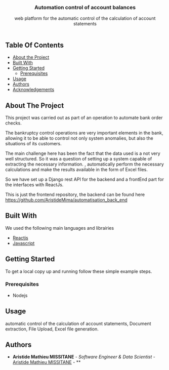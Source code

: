 <br/>
<p align="center">
  <h3 align="center">Automation control of account balances</h3>

  <p align="center">
    web platform for the automatic control of the calculation of account statements 
    <br/>
    <br/>
  </p>
</p>



## Table Of Contents

* [About the Project](#about-the-project)
* [Built With](#built-with)
* [Getting Started](#getting-started)
  * [Prerequisites](#prerequisites)
* [Usage](#usage)
* [Authors](#authors)
* [Acknowledgements](#acknowledgements)

## About The Project

This project was carried out as part of an operation to automate bank order checks.

The bankruptcy control operations are very important elements in the bank, allowing it to be able to
control not only system anomalies, but also the situations of its customers.

The main challenge here has been the fact that the data used is a not very
well structured. So it was a question of setting up a system capable of extracting the necessary information.
, automatically perform the necessary calculations and make the results available in the form of Excel files.

So we have set up a Django rest API for the backend and a frontEnd part for the interfaces
with ReactJs.

This is just the frontend repository, the backend can be found here <a href="https://github.com/AristideMima/automatisation_back_end/tree/master"> https://github.com/AristideMima/automatisation_back_end</a>

## Built With

We used the following main languages and librairies

* [Reactjs](https://fr.reactjs.org/)
* [Javascript](https://www.javascript.com/)

## Getting Started

To get a local copy up and running follow these simple example steps.

### Prerequisites

* Nodejs

## Usage

automatic control of the calculation of account statements, Document extraction, File Upload, Excel file generation.



## Authors

* **Aristide Mathieu MISSITANE** - *Software Engineer & Data Scientist* - [Aristide Mathieu MISSITANE](https://github.com/AristideMima) - **

